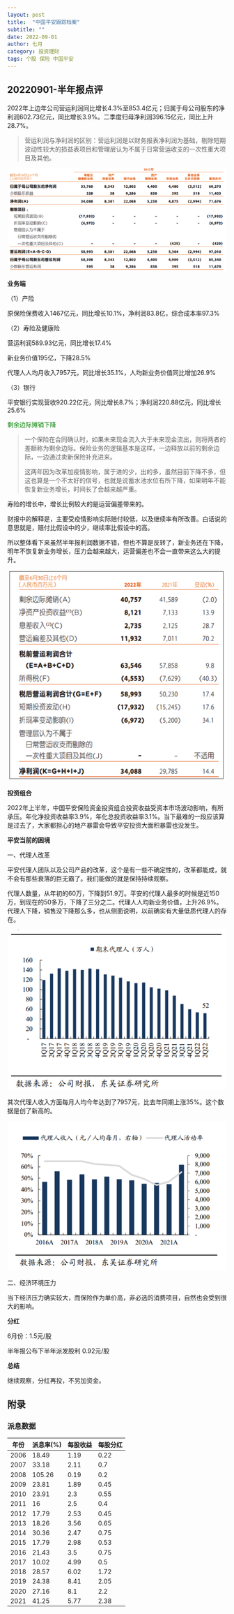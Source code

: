 ```yaml
---
layout: post
title:  "中国平安跟踪档案"
subtitle: ""
date: 2022-09-01
author: 七月
category: 投资理财
tags: 个股 保险 中国平安
---
```


## 20220901-半年报点评

2022年上边年公司营运利润同比增长4.3%至853.4亿元；归属于母公司股东的净利润602.73亿元，同比增长3.9%。二季度归母净利润396.15亿元，同比上升28.7%。

> 营运利润与净利润的区别：营运利润是以财务报表净利润为基础，剔除短期波动性较大的损益表项目和管理层认为不属于日常营运收支的一次性重大项目及其他。

![image-20220901113116222](/img//image-20220901113116222.png)

**业务端**

（1）产险

原保险保费收入1467亿元，同比增长10.1%，净利润83.8亿，综合成本率97.3%

（2）寿险及健康险

营运利润589.93亿元，同比增长17.4%

新业务价值195亿，下降28.5%

代理人人均月收入7957元，同比增长35.1%，人均新业务价值同比增加26.9%

（3）银行

平安银行实现营收920.22亿元，同比增长8.7%；净利润220.88亿元，同比增长25.6%

<font color=green>剩余边际摊销下降</font>

> 一个保险在合同确认时，如果未来现金流入大于未来现金流出，则将两者的差额称为剩余边际。保险业务的逻辑基本是这样，一边释放以前的剩余边际，一边通过卖新保险补充进来。
>
> 这两年因为改革加疫情影响，属于进的少，出的多，虽然目前下降不多，但这也算是一个不太好的信号，也就是说蓄水池水位有所下降，如果明年不能恢复新业务增长，时间长了会越来越严重。

寿险的增长中，增长比例较大的是运营偏差带来的。

财报中的解释是，主要受疫情影响实际赔付较低，以及继续率有所改善。白话说的意思就是，赔付比假设中的少，继续率比假设中的高。

所以整体看下来虽然半年报利润数据不错，但也不算是反转了，新业务还在下降，明年不恢复新业务增长，压力会越来越大，运营偏差也不会一直带来这么大的提升。

![image-20220901113727210](/img//image-20220901113727210.png)

**投资组合**

2022年上半年，中国平安保险资金投资组合投资收益受资本市场波动影响，有所承压。年化净投资收益率3.9%，年化总投资收益率3.1%。当下最难的一段应该算是过去了，大家都担心的地产暴雷会导致平安投资大面积暴雷也没发生。

**平安当前的困境**

一、代理人改革

平安代理人团队以及公司产品的改革，这个是有一些不确定性的，改革都能成，就不会有那些衰落的巨无霸了。我们能做的就是保持持续观察。

代理人数量，从年初的60万，下降到51.9万。平安的代理人最多的时候是近150万，到现在的50多万，下降了三分之二。代理人人均新业务价值，上升26.9%。代理人下降，销售没下降那么多，也从侧面说明，以前确实有大量低质代理人的存在。

![image-20220901114158672](/img//image-20220901114158672.png)

其次代理人收入方面每月人均今年达到了7957元，比去年同期上涨35%。这个数据是创了新高的。

![image-20220901114403583](/img//image-20220901114403583.png)

二、经济环境压力

当下经济压力确实较大，而保险作为单价高，非必选的消费项目，自然也会受到很大的影响。

**分红**

6月份：1.5元/股

半年报公布下半年派发股利 0.92元/股

**总结**

继续观察，分红再投，不另加资金。

## 附录

### 派息数据

| 年份 | 派息率(%) | 每股收益 | 每股分红 |
| ---- | --------- | -------- | -------- |
| 2006 | 18.49     | 1.19     | 0.22     |
| 2007 | 33.18     | 2.11     | 0.7      |
| 2008 | 105.26    | 0.19     | 0.2      |
| 2009 | 23.81     | 1.89     | 0.45     |
| 2010 | 23.91     | 2.3      | 0.55     |
| 2011 | 16        | 2.5      | 0.4      |
| 2012 | 17.79     | 2.53     | 0.45     |
| 2013 | 18.26     | 3.56     | 0.65     |
| 2014 | 30.36     | 2.47     | 0.75     |
| 2015 | 17.79     | 2.98     | 0.53     |
| 2016 | 21.43     | 3.5      | 0.75     |
| 2017 | 10.02     | 4.99     | 0.5      |
| 2018 | 28.57     | 6.02     | 1.72     |
| 2019 | 24.38     | 8.41     | 2.05     |
| 2020 | 27.16     | 8.1      | 2.2      |
| 2021 | 41.25     | 5.77     | 2.38     |